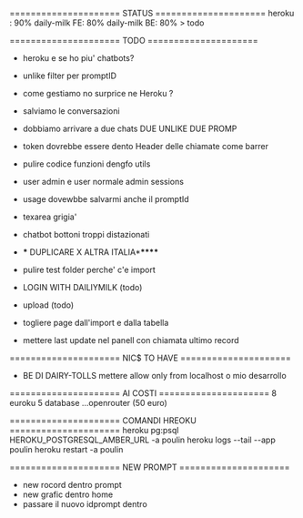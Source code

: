 ===================== STATUS =====================
heroku : 90%
daily-milk FE: 80%
daily-milk BE: 80% > todo

===================== TODO =====================

- heroku e se ho piu' chatbots?
- unlike filter per promptID
- come gestiamo no surprice ne Heroku ?
- salviamo le conversazioni
- dobbiamo arrivare a due chats DUE UNLIKE DUE PROMP
- token dovrebbe essere dento Header delle chiamate come barrer
- pulire codice funzioni dengfo utils
- user admin e user normale admin sessions
- usage dovewbbe salvarmi anche il promptId
- texarea grigia'
- chatbot bottoni troppi distazionati

- **\*** DUPLICARE X ALTRA ITALIA\***\*\*\*\***
- pulire test folder perche' c'e import
- LOGIN WITH DAILIYMILK (todo)
- upload (todo)
- togliere page dall'import e dalla tabella
- mettere last update nel panell con chiamata ultimo record

===================== NIC$ TO HAVE =====================

- BE DI DAIRY-TOLLS mettere allow only from localhost o mio desarrollo

===================== AI COSTI =====================
8 euroku
5 database
...openrouter (50 euro)

===================== COMANDI HREOKU =====================
heroku pg:psql HEROKU_POSTGRESQL_AMBER_URL -a poulin
heroku logs --tail --app poulin
heroku restart -a poulin

===================== NEW PROMPT =====================

- new rocord dentro prompt
- new grafic dentro home
- passare il nuovo idprompt dentro
